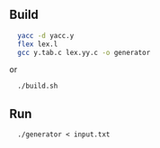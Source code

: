 ## Build

```bash
  yacc -d yacc.y
  flex lex.l
  gcc y.tab.c lex.yy.c -o generator
```
or

```
  ./build.sh
```

## Run

```
  ./generator < input.txt
```
